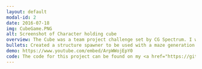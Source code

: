 ```yaml
---
layout: default
modal-id: 2
date: 2016-07-18
img: CubeGame.PNG
alt: Screenshot of Character holding cube
overview: The Cube was a team project challenge set by CG Spectrum. I was partnered with a game designer and we spent the next to weeks designing a creating the game. This was a first Unreal engine project and was also the first time I was implementing a algorithm to spawn in actors into the world.
bullets: Created a structure spawner to be used with a maze generation algorithm, Programmed a maze generation algorithm using loop erased walk (wilsons algorithm), Configured a ball object to be able to move through the maze based on rotation, Created player controls to move the ball by tilting the maze, Created end portal which when activated changed the level to the end game screen, Taught designer parts of the unreal engine and gave simple tasks to showcase learning opportunities
demo: https://www.youtube.com/embed/ArpWWojEpY0
code: The code for this project can be found on my <a href="https://github.com/Charlie-duffett/BallInHoop">Github</a>
---
```

